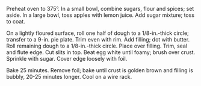 Preheat oven to 375°. In a small bowl, combine sugars, flour and spices; set aside. In a large bowl, toss apples with lemon juice. Add sugar mixture; toss to coat.

On a lightly floured surface, roll one half of dough to a 1/8-in.-thick circle; transfer to a 9-in. pie plate. Trim even with rim. Add filling; dot with butter. Roll remaining dough to a 1/8-in.-thick circle. Place over filling. Trim, seal and flute edge. Cut slits in top. Beat egg white until foamy; brush over crust. Sprinkle with sugar. Cover edge loosely with foil.

Bake 25 minutes. Remove foil; bake until crust is golden brown and filling is bubbly, 20-25 minutes longer. Cool on a wire rack.

